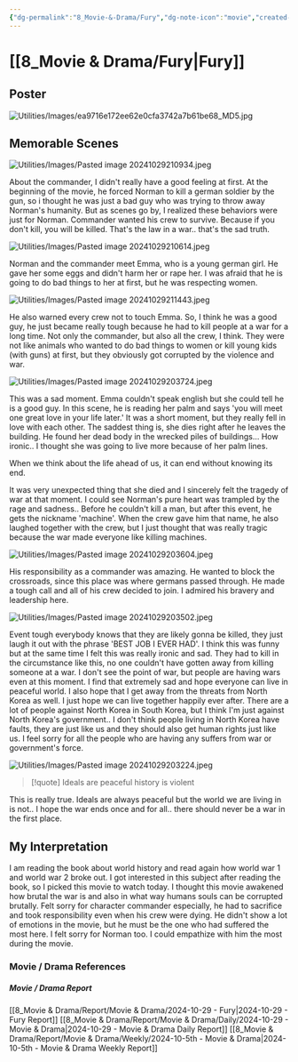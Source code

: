 ```yaml
---
{"dg-permalink":"8_Movie-&-Drama/Fury","dg-note-icon":"movie","created-date":"2024-10-29 8:28:05 pm","date":"2024-10-29","type":"movie","tags":["movie","entertainment"],"aliases":null,"poster":"https://m.media-amazon.com/images/M/MV5BMjA4MDU0NTUyN15BMl5BanBnXkFtZTgwMzQxMzY4MjE@._V1_SX300.jpg","imdbId":"tt2713180","scoreImdb":"7.6","length":"134 min","genre":"Action, Drama, War","year":"2014","cast":"Brad Pitt, Shia LaBeouf, Logan Lerman","director":"David Ayer","plot":"A grizzled tank commander makes tough decisions as he and his crew fight their way across Germany in April, 1945.","rating":"⭐⭐⭐⭐⭐⭐","dg-publish":true,"permalink":"/8_Movie-&-Drama/Fury/","dgPassFrontmatter":true,"noteIcon":"movie"}
---
```



# [[8_Movie & Drama/Fury\|Fury]]
## Poster
![Utilities/Images/ea9716e172ee62e0cfa3742a7b61be68_MD5.jpg](/img/user/Utilities/Images/ea9716e172ee62e0cfa3742a7b61be68_MD5.jpg)
## Memorable Scenes
![Utilities/Images/Pasted image 20241029210934.jpeg](/img/user/Utilities/Images/Pasted%20image%2020241029210934.jpeg)

About the commander, I didn't really have a good feeling at first.
At the beginning of the movie, he forced Norman to kill a german soldier by the gun, so i thought he was just a bad guy who was trying to throw away Norman's humanity.
But as scenes go by, I realized these behaviors were just for Norman. 
Commander wanted his crew to survive.
Because if you don't kill, you will be killed.
That's the law in a war.. that's the sad truth.

![Utilities/Images/Pasted image 20241029210614.jpeg](/img/user/Utilities/Images/Pasted%20image%2020241029210614.jpeg)

Norman and the commander meet Emma, who is a young german girl.
He gave her some eggs and didn't harm her or rape her. 
I was afraid that he is going to do bad things to her at first, but he was respecting women. 

![Utilities/Images/Pasted image 20241029211443.jpeg](/img/user/Utilities/Images/Pasted%20image%2020241029211443.jpeg)

He also warned every crew not to touch Emma.
So, I think he was a good guy, he just became really tough because he had to kill people at a war for a long time.
Not only the commander, but also all the crew, I think.
They were not like animals who wanted to do bad things to women or kill young kids (with guns) at first, but they obviously got corrupted by the violence and war. 

![Utilities/Images/Pasted image 20241029203724.jpeg](/img/user/Utilities/Images/Pasted%20image%2020241029203724.jpeg)

This was a sad moment.
Emma couldn't speak english but she could tell he is a good guy.
In this scene, he is reading her palm and says 'you will meet one great love in your life later.'
It was a short moment, but they really fell in love with each other.
The saddest thing is, she dies right after he leaves the building.
He found her dead body in the wrecked piles of buildings...
How ironic.. 
I thought she was going to live more because of her palm lines.

When we think about the life ahead of us, it can end without knowing its end.  

It was very unexpected thing that she died and I sincerely felt the tragedy of war at that moment. 
I could see Norman's pure heart was trampled by the rage and sadness..
Before he couldn't kill a man, but after this event, he gets the nickname 'machine'. 
When the crew gave him that name, he also laughed together with the crew, but I just thought that was really tragic because the war made everyone like killing machines.

![Utilities/Images/Pasted image 20241029203604.jpeg](/img/user/Utilities/Images/Pasted%20image%2020241029203604.jpeg)

His responsibility as a commander was amazing.
He wanted to block the crossroads, since this place was where germans passed through.
He made a tough call and all of his crew decided to join.
I admired his bravery and leadership here.

![Utilities/Images/Pasted image 20241029203502.jpeg](/img/user/Utilities/Images/Pasted%20image%2020241029203502.jpeg)

Event tough everybody knows that they are likely gonna be killed, they just laugh it out with the phrase 'BEST JOB I EVER HAD'.
I think this was funny but at the same time I felt this was really ironic and sad.
They had to kill in the circumstance like this, no one couldn't have gotten away from killing someone at a war. 
I don't see the point of war, but people are having wars even at this moment.
I find that extremely sad and hope everyone can live in peaceful world.
I also hope that I get away from the threats from North Korea as well.
I just hope we can live together happily ever after.
There are a lot of people against North Korea in South Korea, but I think I'm just against North Korea's government..
I don't think people living in North Korea have faults, they are just like us and they should also get human rights just like us.
I feel sorry for all the people who are having any suffers from war or government's force.

![Utilities/Images/Pasted image 20241029203224.jpeg](/img/user/Utilities/Images/Pasted%20image%2020241029203224.jpeg)
>[!quote] Ideals are peaceful history is violent

This is really true.
Ideals are always peaceful but the world we are living in is not..
I hope the war ends once and for all..
there should never be a war in the first place.







## My Interpretation 
I am reading the book about world history and read again how world war 1 and world war 2 broke out. I got interested in this subject after reading the book, so I picked this movie to watch today.
I thought this movie awakened how brutal the war is and also in what way humans souls can be corrupted brutally.
Felt sorry for character commander especially, he had to sacrifice and took responsibility even when his crew were dying.
He didn't show a lot of emotions in the movie, but he must be the one who had suffered the most here.
I felt sorry for Norman too. I could empathize with him the most during the movie.





### Movie / Drama References
##### Movie / Drama Report
[[8_Movie & Drama/Report/Movie & Drama/2024-10-29 - Fury\|2024-10-29 - Fury Report]]
[[8_Movie & Drama/Report/Movie & Drama/Daily/2024-10-29 - Movie & Drama\|2024-10-29 - Movie & Drama Daily Report]]
[[8_Movie & Drama/Report/Movie & Drama/Weekly/2024-10-5th - Movie & Drama\|2024-10-5th - Movie & Drama Weekly Report]]


